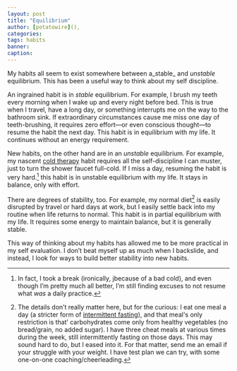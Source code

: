 ```yaml
---
layout: post
title: "Equilibrium"
author: [potatowire](),
categories: 
tags: habits
banner: 
caption: 
---
```


My habits all seem to exist somewhere between a_stable_ and _unstable_ equilibrium. This has been a useful way to think about my self discipline.

An ingrained habit is in _stable_ equilibrium. For example, I brush my teeth every morning when I wake up and every night before bed. This is true when I travel, have a long day, or something interrupts me on the way to the bathroom sink. If extraordinary circumstances cause me miss one day of teeth-brushing, it requires zero effort—or even conscious thought—to resume the habit the next day. This habit is in equilibrium with my life. It continues without an energy requirement.

New habits, on the other hand are in an _unstable_ equilibrium. For example, my nascent [cold therapy][2] habit requires all the self-discipline I can muster, just to turn the shower faucet full-cold. If I miss a day, resuming the habit is very hard.[^1] this habit is in unstable equilibrium with my life. It stays in balance, only with effort.

There are degrees of stability, too. For example, my normal diet[^2] is easily disrupted by travel or hard days at work, but I easily settle back into my routine when life returns to normal. This habit is in partial equilibrium with my life. It requires some energy to maintain balance, but it is generally stable.

This way of thinking about my habits has allowed me to be more practical in my self evaluation. I don’t beat myself up as much when I backslide, and instead, I look for ways to build better stability into new habits.

[^1]:	In fact, I took a break (ironically, jbecause of a bad cold), and even though I’m pretty much all better, I’m still finding excuses to not resume what _was_ a daily practice.

[^2]:	The details don’t really matter here, but for the curious: I eat one meal a day (a stricter form of [intermittent fasting][3]), and that meal's only restriction is that’ carbohydrates come only from healthy vegetables (no bread/grain, no added sugar). I have three cheat meals at various times during the week, still intermittently fasting on those days. This may sound hard to do, but I eased into it. For that matter, send me an email if your struggle with your weight. I have test plan we can try, with some one-on-one coaching/cheerleading.

[2]:	https://with.thegra.in/cold-water/
[3]:	https://www.nerdfitness.com/blog/a-beginners-guide-to-intermittent-fasting/